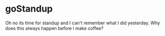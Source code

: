 # goStandup
Oh no its time for standup and I can't remember what I did yesterday. Why does this always happen before I make coffee?
